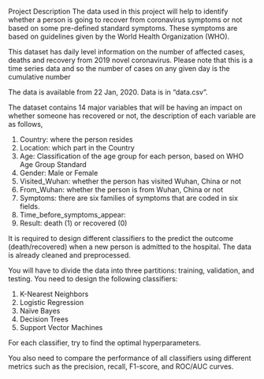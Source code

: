 Project Description 
The data used in this project will help to identify whether a person is going to recover from coronavirus symptoms or not based on some pre-defined standard symptoms. These symptoms are based on guidelines given by the World Health Organization (WHO).

This dataset has daily level information on the number of affected cases, deaths and recovery from 2019 novel coronavirus. Please note that this is a time series data and so the number of cases on any given day is the cumulative number

The data is available from 22 Jan, 2020. Data is in “data.csv”. 

The dataset contains 14 major variables that will be having an impact on whether someone has recovered or not, the description of each variable are as follows,

1.	Country: where the person resides 
2.	Location: which part in the Country 
3.	Age: Classification of the age group for each person, based on WHO Age Group Standard 
4.	Gender: Male or Female 
5.	Visited_Wuhan: whether the person has visited Wuhan, China or not 
6.	From_Wuhan: whether the person is from Wuhan, China or not 
7.	Symptoms: there are six families of symptoms that are coded in six fields.
8.	Time_before_symptoms_appear: 
9.	Result: death (1) or recovered (0)

It is required to design different classifiers to the predict the outcome (death/recovered) when a new person is admitted to the hospital. The data is already cleaned and preprocessed. 

You will have to divide the data into three partitions: training, validation, and testing. You need to design the following classifiers:

1. K-Nearest Neighbors 
2. Logistic Regression 
3. Naïve Bayes
4. Decision Trees 
5. Support Vector Machines 

For each classifier, try to find the optimal hyperparameters.

You also need to compare the performance of all classifiers using different metrics such as the precision, recall, F1-score, and ROC/AUC curves.

